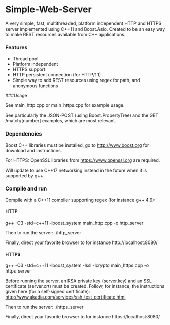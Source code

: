 Simple-Web-Server
=================

A very simple, fast, multithreaded, platform independent HTTP and HTTPS server implemented using C++11 and Boost.Asio. Created to be an easy way to make REST resources available from C++ applications. 

### Features

* Thread pool
* Platform independent
* HTTPS support
* HTTP persistent connection (for HTTP/1.1)
* Simple way to add REST resources using regex for path, and anonymous functions

###Usage

See main_http.cpp or main_https.cpp for example usage. 

See particularly the JSON-POST (using Boost.PropertyTree) and the GET /match/[number] examples, which are most relevant.

### Dependencies

Boost C++ libraries must be installed, go to http://www.boost.org for download and instructions. 

For HTTPS: OpenSSL libraries from https://www.openssl.org are required. 

Will update to use C++17 networking instead in the future when it is supported by g++. 

### Compile and run

Compile with a C++11 compiler supporting regex (for instance g++ 4.9):

#### HTTP

g++ -O3 -std=c++11 -lboost_system main_http.cpp -o http_server

Then to run the server: ./http_server

Finally, direct your favorite browser to for instance http://localhost:8080/

#### HTTPS

g++ -O3 -std=c++11 -lboost_system -lssl -lcrypto main_https.cpp -o https_server

Before running the server, an RSA private key (server.key) and an SSL certificate (server.crt) must be created. Follow, for instance, the instructions given here (for a self-signed certificate): http://www.akadia.com/services/ssh_test_certificate.html

Then to run the server: ./https_server

Finally, direct your favorite browser to for instance https://localhost:8080/

